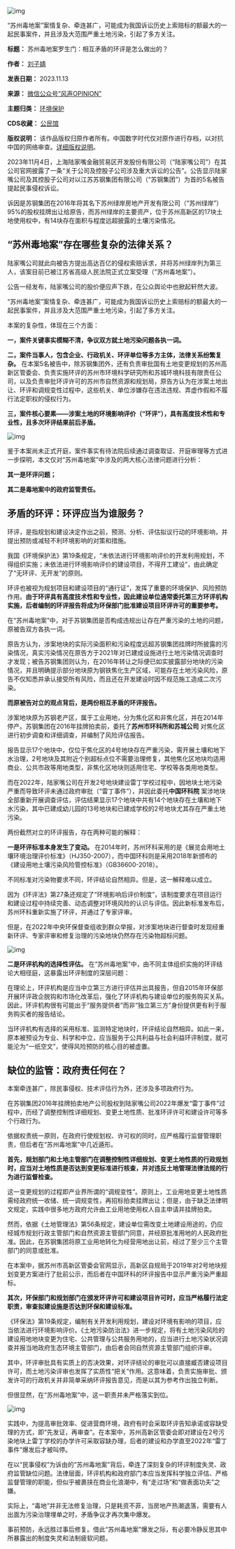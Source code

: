 ![img](https://chinadigitaltimes.net/chinese/files/2023/11/post-702158-65524c1ea1711.)


“苏州毒地案”案情复杂、牵连甚广，可能成为我国诉讼历史上索赔标的额最大的一起民事案件，并且涉及大范围严重土地污染，引起了多方关注。




**标题：** 苏州毒地案罗生门：相互矛盾的环评是怎么做出的？  

**作者：** [刘子婧](https://chinadigitaltimes.net/space/风声OPINION)  

**发表日期：** 2023.11.13  

**来源：** [微信公众号“风声OPINION”](https://web.archive.org/web/https://mp.weixin.qq.com/s/z0jSUwrw2B18XCyplpfYEQ)  

**主题归类：** [环境保护](https://chinadigitaltimes.net/space/环境保护)  

**CDS收藏：** [公民馆](https://chinadigitaltimes.net/space/%E5%85%AC%E6%B0%91%E9%A6%86)  

**版权说明：** 该作品版权归原作者所有。中国数字时代仅对原作进行存档，以对抗中国的网络审查。[详细版权说明](https://chinadigitaltimes.net/chinese/copyright)。


2023年11月4日，上海陆家嘴金融贸易区开发股份有限公司（“陆家嘴公司”）在其公司官网披露了一条“关于公司及控股子公司涉及重大诉讼的公告”。公告显示陆家嘴公司及其控股子公司对以江苏苏钢集团有限公司（“苏钢集团”）为首的5名被告提起民事侵权诉讼。


诉因是苏钢集团在2016年将其名下苏州绿岸房地产开发有限公司（“苏州绿岸”）95%的股权挂牌出让给原告，而苏州绿岸的主要资产，位于苏州高新区的17块土地使用权中，有14块存在面积与程度远超披露的土壤污染情况。


“苏州毒地案”存在哪些复杂的法律关系？
-------------------


陆家嘴公司就此向被告方提出高达百亿的侵权索赔诉求，并将苏州绿岸列为第三人，该案目前已被江苏省高级人民法院正式立案受理（“苏州毒地案”）。


公告一经发布，陆家嘴公司的股价便应声下跌，在公众舆论中也掀起轩然大波。


“苏州毒地案”案情复杂、牵连甚广，可能成为我国诉讼历史上索赔标的额最大的一起民事案件，并且涉及大范围严重土地污染，引起了多方关注。


本案的复杂性，体现在三个方面：


**一，案件关键事实模糊不清，争议双方就土地污染问题各执一词。** 


**二，案件当事人，包含企业、行政机关、环评单位等多方主体，法律关系纷繁复杂。** 在本案5名被告中，除苏钢集团外，还有负责审批国有土地变更规划的苏州高新区管委会、负责实施环评的苏州市环境科学研究所和苏城环境科技有限责任公司，以及负责审批环评许可的苏州市自然资源和规划局，原告方认为在涉案土地出让、环评和调规变性过程中，这些机关、单位涉嫌存在违法违规、弄虚作假和不履行法定职权的侵权行为。


**三，案件核心要素——涉案土地的环境影响评价（“环评”），具有高度技术性和专业性，且多次环评结果前后矛盾。** 


![img](https://chinadigitaltimes.net/chinese/files/2023/11/post-702158-65524c1ec2c6a.)


鉴于本案尚未正式开庭，案件事实有待法院后续通过调查取证、开庭审理等方式进一步探明，本文仅对“苏州毒地案”中涉及的两大核心法律问题进行分析：


**其一是环评问题；** 


**其二是毒地案中的政府监管责任。** 


矛盾的环评：环评应当为谁服务？
---------------


环评，是指规划和建设决定作出之前，预测、分析、评估拟议行动的环境影响，并提出预防或减轻不利环境影响的对策和措施。


我国《环境保护法》第19条规定，“未依法进行环境影响评价的开发利用规划，不得组织实施；未依法进行环境影响评价的建设项目，不得开工建设”，由此确定了“无环评、无开发”的原则。


环评也被视为规划项目和建设项目的“通行证”，发挥了重要的环境保护、风险预防作用。**由于环评具有高度技术性和专业性，因此建设单位通常委托第三方环评机构实施，后者编制的环评报告将成为环保部门批准建设项目环评许可的重要参考。** 


在“苏州毒地案”中，对于苏钢集团是否构成违规出让存在严重污染的土地的问题，原被告双方各执一词。


原告方认为，涉案地块的实际污染面积和污染程度远超苏钢集团挂牌时所披露的污染情况，真实污染情况在原告方于2021年对已建成设施进行土地污染情况调查时才发现；被告苏钢集团则认为，在2016年转让之际便已如实披露部分地块的污染情况，并且明确提示部分地块原为钢铁焦化生产区域，可能存在土地污染风险，原告不仅知悉并承认接受所有风险，而且还在开发建设时因不规范施工造成二次污染。


**而原被告对立的观点背后，是两份相互矛盾的环评报告。** 


涉案地块原为苏钢老产区，属于工业用地，分为焦化区和非焦化区，并在2014年停产。苏钢集团在2016年挂牌拍卖前，委托了**苏州市环科所和苏城公司** 对焦化区进行初步调查和详细调查，并编制了风险评估报告。


报告显示17个地块中，仅位于焦化区的4号地块存在严重污染，需开展土壤和地下水治理，2号地块及其附近个别超标点位不需要治理修复，其他焦化区地块均适用商业、公共市政等用地类型，非焦化区地块则适用住宅、学校等各类用地类型。


而在2022年，陆家嘴公司在开发2号地块建设雷丁学校过程中，因地块土地污染严重而导致环评未通过政府审批（“雷丁事件”），并因此委托**中国环科院** 案涉地块全部重新开展调查评估，评估结果显示17个地块中共有14个地块存在土壤和地下水污染，其中已建成幼儿园的13号地块和已建成学校的2号地块尤其存在严重土地污染。


两份截然对立的环评报告，存在两种可能的解释：


**一是环评标准本身发生了变动。** 在2014年时，苏州环科采用的是《展览会用地土壤环境治理评价标准》（HJ350-2007），而中国环科则是采用2018年新颁布的《建设用地土壤污染风险管控标准》（GB36600-2018）。


不同标准对污染物要求不同，环评结论自然相异。但是，这一解释难以成立。


因为《环评法》第27条还规定了“环境影响后评价制度”，该制度要求在项目运行和建设过程中持续完善、动态调整对环境风险的认识与评估。因此新标准发布后，苏州环科重新实施了环评，并通过了专家评审。


但是，在2022年中央环保督查组收到群众举报，对涉案地块进行督查时发现经重新环评、专家评审和修复治理的污染地块仍然存在污染物超标问题。


![img](https://chinadigitaltimes.net/chinese/files/2023/11/post-702158-65524c1ee36a0.)


**二是环评机构的选择性评估。** 在“苏州毒地案”中，由不同主体组织实施的环评结论大相径庭，这暴露出环评制度的深层问题：


在理论上，环评机构是应当中立第三方进行评估并出具报告，但自2015年环保部开展环评政企脱钩和市场化改革后，强化了环评机构与建设单位的服务购买关系。因此，环评机构很有可能出于“服务提供者”而非“独立第三方”身份提供更有利于服务购买者的报告结论。


当环评机构有选择的采用标准、监测特定地块时，环评结论自然相异。如此一来，原本被预设为专业、科学和中立，应当服务于公共利益与社会利益环评制度，就可能沦为“一纸空文”，使得风险预防的核心目的被虚置。


缺位的监管：政府责任何在？
-------------


本案牵连甚广，除民事侵权、技术评估行为外，还涉及多项政府行为。


在苏钢集团2016年挂牌拍卖地产公司股权到陆家嘴公司2022年爆发“雷丁事件”过程中，历经了调整控制性详细规划、变更土地性质、批准环评许可和建设许可等多个行政行为。


依据权责统一原则，在政府行使规划权、许可权的同时，应严格履行监督管理职责，但后者在“苏州毒地案”中几近遁形。


**首先，规划部门和土地主管部门在调整控制性详细规划、变更土地性质的行政规划时，应当对土地性质是否达到变更标准进行核查，并对违反土地管理法律法规的行为进行监督检查。** 


这一变更规划的过程即产业界所谓的“调规变性”。原则上，工业用地变更土地性质需经政府统一收储、统一调规变性，再招标拍卖挂牌出让；但是，由于缺乏法律明文规定，实践中很多地方政府允许由工业用地使用权人自主申请并挂牌拍卖。


然而，依据《土地管理法》第56条规定，建设单位需改变土地建设用途的，仍应经城市规划行政主管部门和自然资源主管部门同意，并经原批准用地的人民政府批准。因此，在苏钢集团将原工业用地转化为经营用地出让前，经过了至少三个主管部门的同意或批准。


在本案中，据苏州市高新区管委会官网显示，高新区自规局于2019年对2号地块规划变更方案进行了批前公示，而后者在中国环科的环评报告中显示严重污染严重超标。


**其次，环保部门和规划部门在颁发环评许可和建设项目许可时，应当严格履行法定职责，审查拟建设施是否达到环保和建设标准。** 


《环保法》第19条规定，编制有关开发利用规划，建设对环境有影响的项目，应当依法进行环境影响评价。《土地污染防治法》进一步规定，将有土地污染风险的建设用地地块变更为住宅、公共管理与公共服务用地的，应当进行土地污染状况调查并报当地政府生态环境主管部门，由后者会同自然资源主管部门组织评审。


其中，环评审批具有实质上的否决效果，对环评结论的审批可以直接臧否建设项目许可，而土地污染评审也发挥了实质性“把关”作用。这意味着，负责实施审批、颁发许可的行政机关并非简单采纳环评报告意见，而是以其为参考作出独立判断。


但很显然，在“苏州毒地案”中，这一职责并未严格落实到位。


![img](https://chinadigitaltimes.net/chinese/files/2023/11/post-702158-65524c1f0e891.)


实践中，为提高审批效率、促进营商环境，政府有时会采取环评告知承诺或容缺受理的方式，即“先发证，再审查”。在本案中，苏州高新区管委会即对建设在2号污染地块上雷丁学校的办学许可采取容缺办理，后者的建设和办学直至2022年“雷丁事件”爆发后才被叫停。


在以“民事侵权”为诉由的“苏州毒地案”背后，牵连了深刻复杂的环评制度失灵、政府监管缺位问题。法律层面，环评机构和政府部门本应当发挥科学独立评估、严格监督管理的职能，但似乎被裹挟在商业化浪潮中，有“走过场”和“做表面功夫”之嫌。


实际上，“毒地”并非无法修复治理，只是耗资不菲，当房地产热潮退落，需要有人出面为污染治理埋单之时，矛盾争议才再次集中爆发。


事前预防，永远胜过事后修复。借此“苏州毒地案”爆发之际，有必要冷静反思其中所暴露出的制度失灵和法制疲软问题。


